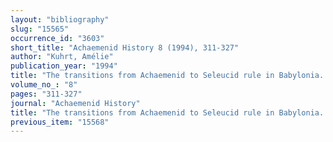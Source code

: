 ```yaml
---
layout: "bibliography"
slug: "15565"
occurrence_id: "3603"
short_title: "Achaemenid History 8 (1994), 311-327"
author: "Kuhrt, Amélie"
publication_year: "1994"
title: "The transitions from Achaemenid to Seleucid rule in Babylonia. Revolution or evolution?"
volume_no_: "8"
pages: "311-327"
journal: "Achaemenid History"
title: "The transitions from Achaemenid to Seleucid rule in Babylonia. Revolution or evolution?"
previous_item: "15568"
---
```

